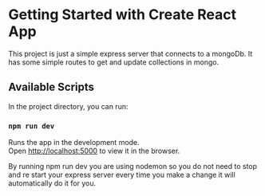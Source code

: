 # Getting Started with Create React App
This project is just a simple express server that connects to a mongoDb.
It has some simple routes to get and update collections in mongo.


## Available Scripts

In the project directory, you can run:

### `npm run dev`

Runs the app in the development mode.\
Open [http://localhost:5000](http://localhost:5000) to view it in the browser.

By running npm run dev you are using nodemon so you do not need
to stop and re start your express server every time you make a change
it will automatically do it for you. 
